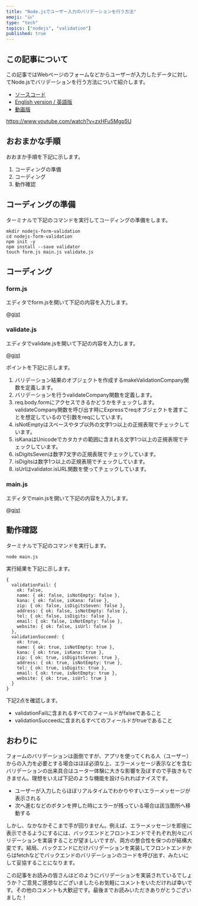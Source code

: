 ```yaml
---
title: "Node.jsでユーザー入力のバリデーションを行う方法"
emoji: "👍"
type: "tech"
topics: ["nodejs", "validation"]
published: true
---
```


## この記事について

この記事ではWebページのフォームなどからユーザーが入力したデータに対してNode.jsでバリデーションを行う方法について紹介します。

- [ソースコード](https://gist.github.com/tatsuyasusukida/fa28e2b0a8bb810b179556a42b946b97#file-form-js)
- [English version / 英語版](https://gist.github.com/tatsuyasusukida/fa28e2b0a8bb810b179556a42b946b97)
- [動画版](https://www.youtube.com/watch?v=zxHFu5Mgp5U)

https://www.youtube.com/watch?v=zxHFu5Mgp5U


## おおまかな手順

おおまか手順を下記に示します。

1. コーディングの準備
2. コーディング
3. 動作確認



## コーディングの準備

ターミナルで下記のコマンドを実行してコーディングの準備をします。

```shell
mkdir nodejs-form-validation
cd nodejs-form-validation
npm init -y
npm install --save validator
touch form.js main.js validate.js
```



## コーディング

### form.js

エディタでform.jsを開いて下記の内容を入力します。

@[gist](https://gist.github.com/tatsuyasusukida/fa28e2b0a8bb810b179556a42b946b97?file=form.js)

### validate.js

エディタでvalidate.jsを開いて下記の内容を入力します。

@[gist](https://gist.github.com/tatsuyasusukida/fa28e2b0a8bb810b179556a42b946b97?file=validate.js)

ポイントを下記に示します。

1. バリデーション結果のオブジェクトを作成するmakeValidationCompany関数を定義します。
2. バリデーションを行うvalidateCompany関数を定義します。
3. req.body.formにアクセスできるかどうかをチェックします。validateCompany関数を呼び出す時にExpressでreqオブジェクトを渡すことを想定しているので引数をreqにしています。
4. isNotEmptyはスペースやタブ以外の文字1つ以上の正規表現でチェックしています。
5. isKanaはUnicodeでカタカナの範囲に含まれる文字1つ以上の正規表現でチェックしています。
6. isDigitsSevenは数字7文字の正規表現でチェックしています。
7. isDigitsは数字1つ以上の正規表現でチェックしています。
8. isUrlはvalidator.isURL関数を使ってチェックしています。

### main.js

エディタでmain.jsを開いて下記の内容を入力します。

@[gist](https://gist.github.com/tatsuyasusukida/fa28e2b0a8bb810b179556a42b946b97?file=main.js)



## 動作確認

ターミナルで下記のコマンドを実行します。

```shell
node main.js
```

実行結果を下記に示します。

```
{
  validationFail: {
    ok: false,
    name: { ok: false, isNotEmpty: false },
    kana: { ok: false, isKana: false },
    zip: { ok: false, isDigitsSeven: false },
    address: { ok: false, isNotEmpty: false },
    tel: { ok: false, isDigits: false },
    email: { ok: false, isNotEmpty: false },
    website: { ok: false, isUrl: false }
  },
  validationSucceed: {
    ok: true,
    name: { ok: true, isNotEmpty: true },
    kana: { ok: true, isKana: true },
    zip: { ok: true, isDigitsSeven: true },
    address: { ok: true, isNotEmpty: true },
    tel: { ok: true, isDigits: true },
    email: { ok: true, isNotEmpty: true },
    website: { ok: true, isUrl: true }
  }
}
```

下記2点を確認します。

- validationFailに含まれるすべてのフィールドがfalseであること
- validationSucceedに含まれるすべてのフィールドがtrueであること



## おわりに

フォームのバリデーションは面倒ですが、アプリを使ってくれる人（ユーザー）からの入力を必要とする場合はほぼ必須な上、エラーメッセージ表示などを含むバリデーションの出来具合はユーター体験に大きな影響を及ぼすので手抜きもできません。理想をいえば下記のような機能を設けられればナイスです。

- ユーザーが入力したらほぼリアルタイムでわかりやすいエラーメッセージが表示される
- 次へ進むなどのボタンを押した時にエラーが残っている場合は該当箇所へ移動する

しかし、なかなかそこまで手が回りません。例えば、エラーメッセージを即座に表示できるようにするには、バックエンドとフロントエンドでそれぞれ別々にバリデーションを実装することが望ましいですが、両方の整合性を保つのが結構大変です。結局、バックエンドにだけバリデーションを実装してフロントエンドからはfetchなどでバックエンドのバリデーションのコードを呼び出す、みたいにして妥協することになります。

この記事をお読みの皆さんはどのようにバリデーションを実装されているでしょうか？ご意見ご感想などございましたらお気軽にコメントをいただければ幸いです。その他のコメントも大歓迎です。最後までお読みいただきありがとうございました！
